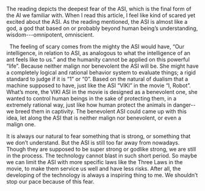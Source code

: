 
The reading depicts the deepest fear of the ASI, which is the final form of the AI we familiar with. When I read this article, I feel like kind of scared yet excited about the ASI. As the reading mentioned, the ASI is almost like a god, a god that based on or probably beyond human being’s understanding, wisdom---omnipotent, omniscient. 


 
The feeling of scary comes from the mighty the ASI would have, “Our intelligence, in relation to ASI, as analogous to what the intelligence of an ant feels like to us.” and the humanity cannot be applied on this powerful “life”. Because neither malign nor benevolent the ASI will be. She might have a completely logical and rational behavior system to evaluate things; a rigid standard to judge if it is “1” or “0”. Based on the natural of dualism that a machine supposed to have, just like the ASI “VIKI” in the movie “I, Robot”. What’s more, the VIKI ASI in the movie is designed as a benevolent one, she wanted to control human beings in the sake of protecting them, in a extremely rational way, just like how human protect the animals in danger--we breed them in captivity. The benevolent ASI could came up with this idea, let along the ASI that is neither malign nor benevolent, or even a malign one.
 
 
 
It is always our natural to fear something that is strong, or something that we don’t understand. But the ASI is still too far away from nowadays. Though they are supposed to be super strong or godlike strong, we are still in the process. The technology cannot blast in such short period. So maybe we can limit the ASI with more specific laws like the Three Laws in the movie, to make them service us well and have less risks. After all, the developing of the technology is always a inspiring thing to me. We shouldn’t stop our pace because of this fear. 
